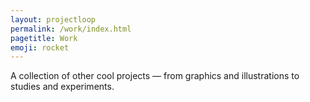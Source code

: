 ```yaml
---
layout: projectloop
permalink: /work/index.html
pagetitle: Work
emoji: rocket
---
```


A collection of other cool projects &mdash; from graphics and illustrations to studies and experiments.
